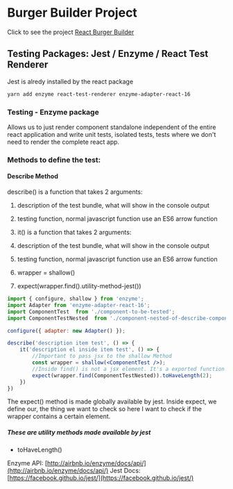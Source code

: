 # Burger Builder Project
Click to see the project [React Burger Builder](https://www.brunajs.com/view/react-burger/)


## Testing Packages: Jest / Enzyme / React Test Renderer

Jest is alredy installed by the react package

```sh
yarn add enzyme react-test-renderer enzyme-adapter-react-16
```

### Testing - Enzyme package 
Allows us to just render component standalone independent of the entire react application and write unit tests, isolated tests, tests where we don't need to render the complete react app.


### Methods to define the test:

#### Describe Method
 describe() is a function that takes 2 arguments:
1. description of the test bundle, what will show in the console output
2. testing function, normal javascript function use an ES6 arrow function

3. it() is a function that takes 2 arguments:
4. description of the test bundle, what will show in the console output
5. testing function, normal javascript function use an ES6 arrow function
6. wrapper = shallow()
7. expect(wrapper.find().utility-method-jest())

```jsx
import { configure, shallow } from 'enzyme';
import Adapter from 'enzyme-adapter-react-16';
import ComponentTest  from './component-to-be-tested';
import ComponentTestNested  from './component-nested-of-describe-component';

configure({ adapter: new Adapter() });

describe('description item test', () => {
    it('description el inside item test', () => {
        //Important to pass jsx to the shallow Method
        const wrapper = shallow(<ComponentTest />);
        //Inside find() is not a jsx element. It's a exported function from the import of the top
        expect(wrapper.find(ComponentTestNested)).toHaveLength(2);
    })
})
```

The expect() method is made globally available by jest.
Inside expect, we define our, the thing we want to check so here I want to check if the wrapper contains a certain element.

##### These are utility methods made available by jest
- toHaveLength()


Enzyme API: [http://airbnb.io/enzyme/docs/api/](http://airbnb.io/enzyme/docs/api/)
Jest Docs: [https://facebook.github.io/jest/](https://facebook.github.io/jest/)